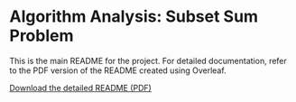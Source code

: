 # Algorithm Analysis: Subset Sum Problem

This is the main README for the project. For detailed documentation, refer to the PDF version of the README created using Overleaf.

[Download the detailed README (PDF)](paper.pdf)

